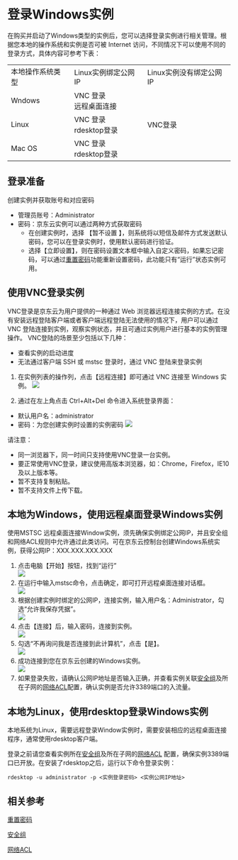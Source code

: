# 登录Windows实例
在购买并启动了Windows类型的实例后，您可以选择登录实例进行相关管理。根据您本地的操作系统和实例是否可被 Internet 访问，不同情况下可以使用不同的登录方式，具体内容可参考下表：

<table>
   <tr>
      <td> 本地操作系统类型 </td>
      <td> Linux实例绑定公网IP  </td>
      <td> Linux实例没有绑定公网IP </td>
   </tr>
   <tr>
      <td> Wndows </td>
      <td> VNC 登录<br>远程桌面连接  </td>
      <td rowspan="3"> VNC登录 </td>
   </tr>
   <tr>     
      <td> Linux </td>
      <td>VNC 登录<br>rdesktop登录   </td>
   </tr>
   <tr>  
      <td> Mac OS    </td>
      <td> VNC 登录<br>rdesktop登录 </td>
   </tr>
</table>

## 登录准备
创建实例并获取账号和对应密码

* 管理员账号：Administrator
* 密码：京东云实例可以通过两种方式获取密码
  *  在创建实例时，选择 【暂不设置 】，则系统将以短信及邮件方式发送默认密码，您可以在登录实例时，使用默认密码进行验证。
  *  选择【立即设置】，则在密码设置文本框中输入自定义密码，如果忘记密码，可以通过[重置密码](../Operation-Guide/Instance/Reset-Password.md)功能重新设置密码，此功能只有“运行”状态实例可用。

## 使用VNC登录实例
VNC登录是京东云为用户提供的一种通过 Web 浏览器远程连接实例的方式。在没有安装远程登陆客户端或者客户端远程登陆无法使用的情况下，用户可以通过 VNC 登陆连接到实例，观察实例状态，并且可通过实例用户进行基本的实例管理操作。
VNC登陆的场景至少包括以下几种：
* 查看实例的启动进度
* 无法通过客户端 SSH 或 mstsc 登录时，通过 VNC 登陆来登录实例

1. 在实例列表的操作列，点击【远程连接】即可通过 VNC 连接至 Windows 实例。
![](../../../../image/vm/Getting-Start-Linux-Connect-console.png)

2. 通过在左上角点击 Ctrl+Alt+Del 命令进入系统登录界面：
* 默认用户名：administrator        
* 密码：为您创建实例时设置的实例密码 
![](../../../../image/vm/Getting-Start-Linux-Connect-Windows-VNC.png)

请注意：

* 同一浏览器下，同一时间只支持使用VNC登录一台实例。
* 要正常使用VNC登录，建议使用高版本浏览器，如：Chrome，Firefox，IE10及以上版本等。
* 暂不支持复制粘贴。
* 暂不支持文件上传下载。

## 本地为Windows，使用远程桌面登录Windows实例
使用MSTSC 远程桌面连接Window实例，须先确保实例绑定公网IP，并且安全组和网络ACL规则中允许通过此类访问。可在京东云控制台创建Windows系统实例，获得公网IP：XXX.XXX.XXX.XXX
1. 点击电脑【开始】按钮，找到“运行”<br>
![](../../../../image/vm/Getting-Start-Linux-Connect-Windows-menu.png)<br>
2. 在运行中输入mstsc命令，点击确定，即可打开远程桌面连接对话框。<br>
![](../../../../image/vm/Getting-Start-Linux-Connect-Windows-mstsc.png)<br>
3. 根据创建实例时绑定的公网IP，连接实例，输入用户名：Administrator，勾选“允许我保存凭据”。<br>
![](../../../../image/vm/Getting-Start-Linux-Connect-Windows-mstsc1.png)
4. 点击【连接】后，输入密码，连接到实例。<br>
![](../../../../image/vm/Getting-Start-Linux-Connect-Windows-mstsc2.png)
5. 勾选“不再询问我是否连接到此计算机”，点击【是】。<br>
![](../../../../image/vm/Getting-Start-Linux-Connect-Windows-mstsc3.png)
6. 成功连接到您在京东云创建的Windows实例。<br>
![](../../../../image/vm/Getting-Start-Linux-Connect-Windows-mstsc4.png)
7. 如果登录失败，请确认公网IP地址是否输入正确，并查看实例关联[安全组](../Operation-Guide/Security-Group/Overview.md)及所在子网的[网络ACL](../../../Networking/Virtual-Private-Cloud/Introduction/Functions/Network-ACL.md)配置，确认实例是否允许3389端口的入流量。


## 本地为Linux，使用rdesktop登录Windows实例
本地系统为Linux，需要远程登录Window实例时，需要安装相应的远程桌面连接程序，通常使用rdesktop客户端。

登录之前请您查看实例所在[安全组](http://docs.jdcloud.com/cn/virtual-private-cloud/security-group-features)及所在子网的[网络ACL](http://docs.jdcloud.com/cn/virtual-private-cloud/network-acl-features)
配置，确保实例3389端口已开放。在安装了rdesktop之后，运行以下命令登录实例：

```
rdesktop -u administrator -p <实例登录密码> <实例公网IP地址>
```

## 相关参考

[重置密码](../Operation-Guide/Instance/Reset-Password.md)

[安全组](http://docs.jdcloud.com/cn/virtual-private-cloud/security-group-features)

[网络ACL](http://docs.jdcloud.com/cn/virtual-private-cloud/network-acl-features)


  [1]: ./images/Getting-Start-Linux-Connect-console.png "Getting-Start-Linux-Connect-console.png"
  [2]: ./images/Getting-Start-Linux-Connect-Windows-VNC.png "Getting-Start-Linux-Connect-Windows-VNC.png"
  [3]: ./images/Getting-Start-Linux-Connect-Windows-menu.png "Getting-Start-Linux-Connect-Windows-menu.png"
  [4]: ./images/Getting-Start-Linux-Connect-Windows-mstsc.png "Getting-Start-Linux-Connect-Windows-mstsc.png"
  [5]: ./images/Getting-Start-Linux-Connect-Windows-mstsc1.png "Getting-Start-Linux-Connect-Windows-mstsc1.png"
  [6]: ./images/Getting-Start-Linux-Connect-Windows-mstsc2.png "Getting-Start-Linux-Connect-Windows-mstsc2.png"
  [7]: ./images/Getting-Start-Linux-Connect-Windows-mstsc3.png "Getting-Start-Linux-Connect-Windows-mstsc3.png"

  [8]: ./images/Getting-Start-Linux-Connect-Windows-mstsc4.png "Getting-Start-Linux-Connect-Windows-mstsc4.png"